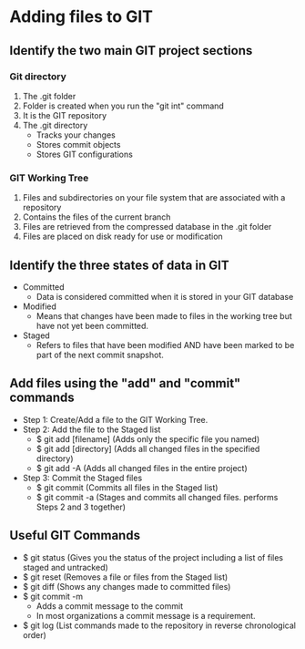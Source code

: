 # Adding files to GIT

## Identify the two main GIT project sections
  ### Git directory
  1. The .git folder
  2. Folder is created when you run the "git int" command
  3. It is the GIT repository
  4. The .git directory
      - Tracks your changes
      - Stores commit objects
      - Stores GIT configurations
  ### GIT Working Tree
  1. Files and subdirectories on your file system that are associated with a repository
  2. Contains the files of the current branch
  3. Files are retrieved from the compressed database in the .git folder
  4. Files are placed on disk ready for use or modification
  
## Identify the three states of data in GIT
- Committed
  - Data is considered committed when it is stored in your GIT database
- Modified
  - Means that changes have been made to files in the working tree but have not yet been committed.
- Staged
  - Refers to files that have been modified AND have been marked to be part of the next commit snapshot.
  
## Add files using the "add" and "commit" commands
- Step 1: Create/Add a file to the GIT Working Tree.
- Step 2: Add the file to the Staged list
  - $ git add [filename] (Adds only the specific file you named)
  - $ git add [directory] (Adds all changed files in the specified directory)
  - $ git add -A (Adds all changed files in the entire project)
- Step 3: Commit the Staged files
  - $ git commit (Commits all files in the Staged list)
  - $ git commit -a (Stages and commits all changed files. performs Steps 2 and 3 together)
  
## Useful GIT Commands
- $ git status (Gives you the status of the project including a list of files staged and untracked)
- $ git reset (Removes a file or files from the Staged list)
- $ git diff (Shows any changes made to committed files)
- $ git commit -m
  - Adds a commit message to the commit
  - In most organizations a commit message is a requirement.
- $ git log (List commands made to the repository in reverse chronological order)
